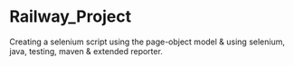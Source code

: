 # Railway_Project
Creating a selenium script using the page-object model &amp; using selenium, java, testing, maven &amp; extended reporter.
